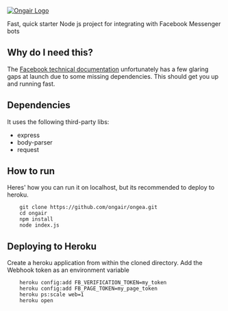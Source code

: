 [![Ongair Logo](https://ongair.im/logo.png)](https://ongair.im/)

Fast, quick starter Node js project for integrating with Facebook Messenger bots

## Why do I need this?
The [Facebook technical documentation](https://developers.facebook.com/docs/messenger-platform/implementation) unfortunately has a few glaring gaps at launch due to some missing dependencies. This should get you up and running fast.
 
## Dependencies

It uses the following third-party libs:
- express
- body-parser
- request

## How to run

Heres' how you can run it on localhost, but its recommended to deploy to heroku.

```
    git clone https://github.com/ongair/ongea.git
    cd ongair
    npm install
    node index.js
```

## Deploying to Heroku

Create a heroku application from within the cloned directory. Add the Webhook token as an environment variable

```
    heroku config:add FB_VERIFICATION_TOKEN=my_token
    heroku config:add FB_PAGE_TOKEN=my_page_token
    heroku ps:scale web=1
    heroku open
```